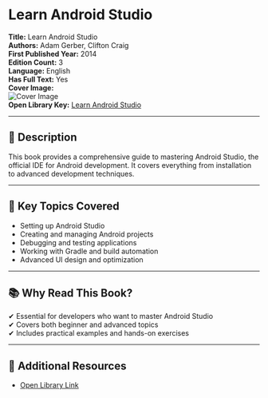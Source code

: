 # Learn Android Studio

**Title:** Learn Android Studio  
**Authors:** Adam Gerber, Clifton Craig  
**First Published Year:** 2014  
**Edition Count:** 3  
**Language:** English  
**Has Full Text:** Yes  
**Cover Image:**  
![Cover Image](https://covers.openlibrary.org/b/id/9372570-L.jpg)  
**Open Library Key:** [Learn Android Studio](https://openlibrary.org/works/OL20696892W)  

---

## 📖 Description  
This book provides a comprehensive guide to mastering Android Studio, the official IDE for Android development. It covers everything from installation to advanced development techniques.

---

## 📌 Key Topics Covered  
- Setting up Android Studio  
- Creating and managing Android projects  
- Debugging and testing applications  
- Working with Gradle and build automation  
- Advanced UI design and optimization  

---

## 📚 Why Read This Book?  
✔ Essential for developers who want to master Android Studio  
✔ Covers both beginner and advanced topics  
✔ Includes practical examples and hands-on exercises  

---

## 🔗 Additional Resources  
- [Open Library Link](https://openlibrary.org/works/OL20696892W)  
